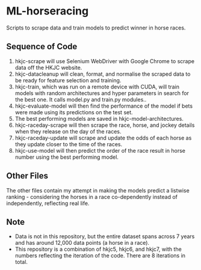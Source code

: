 # ML-horseracing
Scripts to scrape data and train models to predict winner in horse races.

## Sequence of Code
1. hkjc-scrape will use Selenium WebDriver with Google Chrome to scrape data off the HKJC website.
2. hkjc-datacleanup will clean, format, and normalise the scraped data to be ready for feature selection and training.
3. hkjc-train, which was run on a remote device with CUDA, will train models with random architectures and hyper parameters in search for the best one. It calls model.py and train.py modules..
4. hkjc-evaluate-model will then find the performance of the model if bets were made using its predictions on the test set.
5. The best performing models are saved in hkjc-model-architectures.
6. hkjc-raceday-scrape will then scrape the race, horse, and jockey details when they release on the day of the races.
7. hkjc-raceday-update will scrape and update the odds of each horse as they update closer to the time of the races.
8. hkjc-use-model will then predict the order of the race result in horse number using the best performing model.

## Other Files
The other files contain my attempt in making the models predict a listwise ranking - considering the horses in a race co-dependently instead of independently, reflecting real life.

## Note
- Data is not in this repository, but the entire dataset spans across 7 years and has around 12,000 data points (a horse in a race).
- This repository is a combination of hkjc5, hkjc6, and hkjc7, with the numbers reflecting the iteration of the code. There are 8 iterations in total. 
